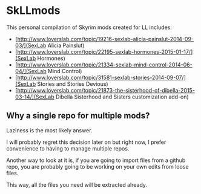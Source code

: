 # SkLLmods
This personal compilation of Skyrim mods created for LL includes:

* [http://www.loverslab.com/topic/19216-sexlab-alicia-painslut-2014-09-03/](SexLab Alicia Painslut)
* [http://www.loverslab.com/topic/22195-sexlab-hormones-2015-01-17/](SexLab Hormones)
* [http://www.loverslab.com/topic/21334-sexlab-mind-control-2014-06-04/](SexLab Mind Control)
* [http://www.loverslab.com/topic/31581-sexlab-stories-2014-09-07/](SexLab Stories and Stories Devious)
* [http://www.loverslab.com/topic/21873-the-sisterhood-of-dibella-2015-03-14/](SexLab Dibella Sisterhood and Sisters customization add-on)

## Why a single repo for multiple mods?

Laziness is the most likely answer.

I will probably regret this decision later on but right now, I prefer convenience to having to manage multiple repos.

Another way to look at it is, if you are going to import files from a github repo, you are probably going to be working on your own edits from loose files. 

This way, all the files you need will be extracted already.



